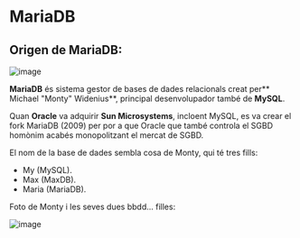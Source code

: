 # MariaDB

## Origen de MariaDB:

![image](https://user-images.githubusercontent.com/110727546/213863455-084cfadd-f6fe-4aef-bf41-49ec93d64894.png)

**MariaDB** és sistema gestor de bases de dades relacionals creat per** Michael "Monty" Widenius**, principal desenvolupador també de **MySQL**.

Quan **Oracle** va adquirir **Sun Microsystems**, incloent MySQL, es va crear el fork MariaDB (2009) per por a que Oracle que també controla el SGBD homònim acabés monopolitzant el mercat de SGBD. 

El nom de la base de dades sembla cosa de Monty, qui té tres fills:

- My (MySQL).
- Max (MaxDB).
- Maria (MariaDB).

Foto de Monty i les seves dues bbdd... filles:

![image](https://user-images.githubusercontent.com/110727546/213863920-a8b0b884-9c13-41ae-8d1e-324d86adc893.png)
